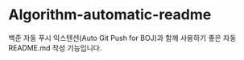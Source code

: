 # Algorithm-automatic-readme
백준 자동 푸시 익스텐션(Auto Git Push for BOJ)과 함께 사용하기 좋은 자동 README.md 작성 기능입니다.
